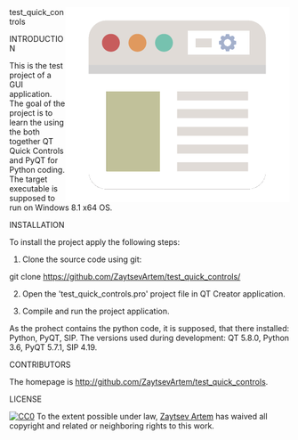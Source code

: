 <img src="page.png" align="right" />
test_quick_controls


INTRODUCTION

This is the test project of a GUI application.
The goal of the project is to learn the using the both together QT Quick Controls and PyQT for Python coding.
The target executable is supposed to run on Windows 8.1 x64 OS.


INSTALLATION

To install the project apply the following steps:

1. Clone the source code using git:

git clone https://github.com/ZaytsevArtem/test_quick_controls/

2. Open the 'test_quick_controls.pro' project file in QT Creator application.

3. Compile and run the project application.

As the prohect contains the python code, it is supposed, that there installed: Python, PyQT, SIP.
The versions used during development: QT 5.8.0, Python 3.6, PyQT 5.7.1, SIP 4.19.


CONTRIBUTORS

The homepage is http://github.com/ZaytsevArtem/test_quick_controls.


LICENSE

[![CC0](https://licensebuttons.net/p/zero/1.0/88x31.png)](https://creativecommons.org/publicdomain/zero/1.0/)
To the extent possible under law, [Zaytsev Artem](http://github.com/ZaytsevArtem/) has waived all copyright and related or neighboring rights to this work.
